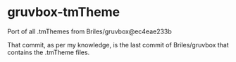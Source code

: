 # gruvbox-tmTheme
Port of all .tmThemes from Briles/gruvbox@ec4eae233b

That commit, as per my knowledge, is the last commit
of Briles/gruvbox that contains the .tmTheme files.
